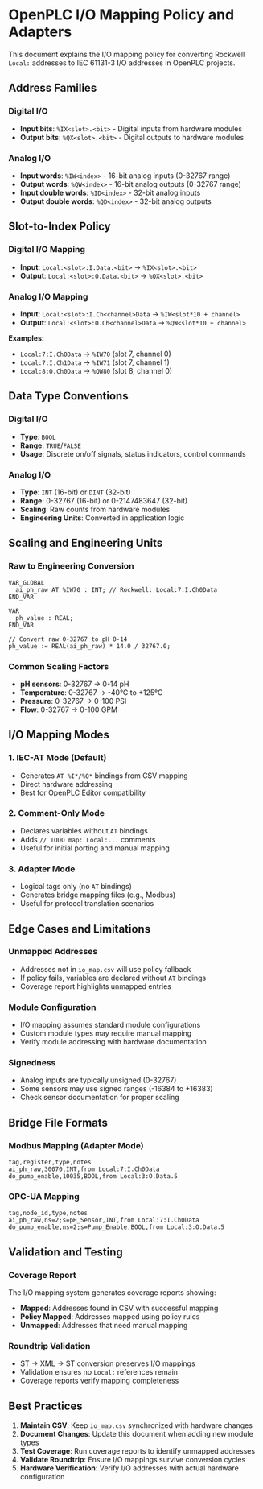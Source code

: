 # OpenPLC I/O Mapping Policy and Adapters

This document explains the I/O mapping policy for converting Rockwell `Local:` addresses to IEC 61131-3 I/O addresses in OpenPLC projects.

## Address Families

### Digital I/O
- **Input bits**: `%IX<slot>.<bit>` - Digital inputs from hardware modules
- **Output bits**: `%QX<slot>.<bit>` - Digital outputs to hardware modules

### Analog I/O
- **Input words**: `%IW<index>` - 16-bit analog inputs (0-32767 range)
- **Output words**: `%QW<index>` - 16-bit analog outputs (0-32767 range)
- **Input double words**: `%ID<index>` - 32-bit analog inputs
- **Output double words**: `%QD<index>` - 32-bit analog outputs

## Slot-to-Index Policy

### Digital I/O Mapping
- **Input**: `Local:<slot>:I.Data.<bit>` → `%IX<slot>.<bit>`
- **Output**: `Local:<slot>:O.Data.<bit>` → `%QX<slot>.<bit>`

### Analog I/O Mapping
- **Input**: `Local:<slot>:I.Ch<channel>Data` → `%IW<slot*10 + channel>`
- **Output**: `Local:<slot>:O.Ch<channel>Data` → `%QW<slot*10 + channel>`

**Examples:**
- `Local:7:I.Ch0Data` → `%IW70` (slot 7, channel 0)
- `Local:7:I.Ch1Data` → `%IW71` (slot 7, channel 1)
- `Local:8:O.Ch0Data` → `%QW80` (slot 8, channel 0)

## Data Type Conventions

### Digital I/O
- **Type**: `BOOL`
- **Range**: `TRUE`/`FALSE`
- **Usage**: Discrete on/off signals, status indicators, control commands

### Analog I/O
- **Type**: `INT` (16-bit) or `DINT` (32-bit)
- **Range**: 0-32767 (16-bit) or 0-2147483647 (32-bit)
- **Scaling**: Raw counts from hardware modules
- **Engineering Units**: Converted in application logic

## Scaling and Engineering Units

### Raw to Engineering Conversion
```iecst
VAR_GLOBAL
  ai_ph_raw AT %IW70 : INT; // Rockwell: Local:7:I.Ch0Data
END_VAR

VAR
  ph_value : REAL;
END_VAR

// Convert raw 0-32767 to pH 0-14
ph_value := REAL(ai_ph_raw) * 14.0 / 32767.0;
```

### Common Scaling Factors
- **pH sensors**: 0-32767 → 0-14 pH
- **Temperature**: 0-32767 → -40°C to +125°C
- **Pressure**: 0-32767 → 0-100 PSI
- **Flow**: 0-32767 → 0-100 GPM

## I/O Mapping Modes

### 1. IEC-AT Mode (Default)
- Generates `AT %I*/%Q*` bindings from CSV mapping
- Direct hardware addressing
- Best for OpenPLC Editor compatibility

### 2. Comment-Only Mode
- Declares variables without `AT` bindings
- Adds `// TODO map: Local:...` comments
- Useful for initial porting and manual mapping

### 3. Adapter Mode
- Logical tags only (no `AT` bindings)
- Generates bridge mapping files (e.g., Modbus)
- Useful for protocol translation scenarios

## Edge Cases and Limitations

### Unmapped Addresses
- Addresses not in `io_map.csv` will use policy fallback
- If policy fails, variables are declared without `AT` bindings
- Coverage report highlights unmapped entries

### Module Configuration
- I/O mapping assumes standard module configurations
- Custom module types may require manual mapping
- Verify module addressing with hardware documentation

### Signedness
- Analog inputs are typically unsigned (0-32767)
- Some sensors may use signed ranges (-16384 to +16383)
- Check sensor documentation for proper scaling

## Bridge File Formats

### Modbus Mapping (Adapter Mode)
```csv
tag,register,type,notes
ai_ph_raw,30070,INT,from Local:7:I.Ch0Data
do_pump_enable,10035,BOOL,from Local:3:O.Data.5
```

### OPC-UA Mapping
```csv
tag,node_id,type,notes
ai_ph_raw,ns=2;s=pH_Sensor,INT,from Local:7:I.Ch0Data
do_pump_enable,ns=2;s=Pump_Enable,BOOL,from Local:3:O.Data.5
```

## Validation and Testing

### Coverage Report
The I/O mapping system generates coverage reports showing:
- **Mapped**: Addresses found in CSV with successful mapping
- **Policy Mapped**: Addresses mapped using policy rules
- **Unmapped**: Addresses that need manual mapping

### Roundtrip Validation
- ST → XML → ST conversion preserves I/O mappings
- Validation ensures no `Local:` references remain
- Coverage reports verify mapping completeness

## Best Practices

1. **Maintain CSV**: Keep `io_map.csv` synchronized with hardware changes
2. **Document Changes**: Update this document when adding new module types
3. **Test Coverage**: Run coverage reports to identify unmapped addresses
4. **Validate Roundtrip**: Ensure I/O mappings survive conversion cycles
5. **Hardware Verification**: Verify I/O addresses with actual hardware configuration
